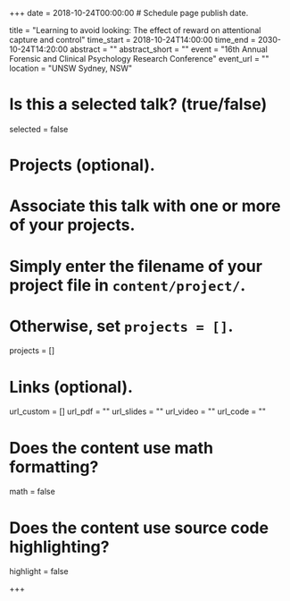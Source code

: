 +++
date = 2018-10-24T00:00:00  # Schedule page publish date.

title = "Learning to avoid looking: The effect of reward on attentional capture and control"
time_start = 2018-10-24T14:00:00
time_end = 2030-10-24T14:20:00
abstract = ""
abstract_short = ""
event = "16th Annual Forensic and Clinical Psychology Research Conference"
event_url = ""
location = "UNSW Sydney, NSW"

# Is this a selected talk? (true/false)
selected = false

# Projects (optional).
#   Associate this talk with one or more of your projects.
#   Simply enter the filename of your project file in `content/project/`.
#   Otherwise, set `projects = []`.
projects = []

# Links (optional).
url_custom = []
url_pdf = ""
url_slides = ""
url_video = ""
url_code = ""

# Does the content use math formatting?
math = false

# Does the content use source code highlighting?
highlight = false


+++
